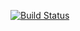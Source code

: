 [![Build Status](https://travis-ci.org/Igorgolyak5/task.svg?branch=master)](https://travis-ci.org/Igorgolyak5/task)
